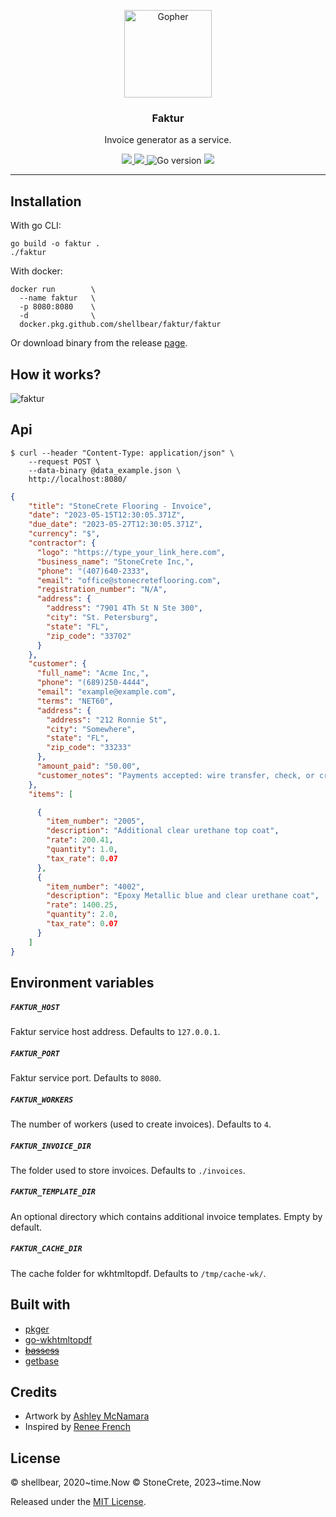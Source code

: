 <p align="center">
  <img alt="Gopher" src=".github/images/gopher.png" height="140" />
  <h3 align="center">Faktur</h3>
  <p align="center">Invoice generator as a service.</p>
</p>

<p align="center">
  <a href="https://goreportcard.com/report/github.com/shellbear/faktur" alt="Go Report Card">
    <img src="https://goreportcard.com/badge/github.com/shellbear/faktur" />
  </a>
  <a href="https://github.com/shellbear/faktur/actions?query=workflow%3Alint" alt="Pipeline status">
    <img src="https://github.com/shellbear/faktur/workflows/lint/badge.svg" />
  </a>
  <img src="https://img.shields.io/github/go-mod/go-version/shellbear/faktur" alt="Go version" />
  <a href="https://opensource.org/licenses/MIT" alt="Go version">
    <img src="https://img.shields.io/badge/license-MIT-brightgreen.svg" />
  </a>
</p>

---

## Installation

With go CLI:
```shell script
go build -o faktur .
./faktur
```

With docker:
```shell script
docker run        \
  --name faktur   \
  -p 8080:8080    \
  -d              \
  docker.pkg.github.com/shellbear/faktur/faktur
```

Or download binary from the release [page](https://github.com/shellbear/faktur/releases).

## How it works?

![faktur](.github/images/faktur.png)

## Api

```
$ curl --header "Content-Type: application/json" \
    --request POST \
    --data-binary @data_example.json \
    http://localhost:8080/
```
```json
{
    "title": "StoneCrete Flooring - Invoice",
    "date": "2023-05-15T12:30:05.371Z",
    "due_date": "2023-05-27T12:30:05.371Z",
    "currency": "$",
    "contractor": {
      "logo": "https://type_your_link_here.com",
      "business_name": "StoneCrete Inc,",
      "phone": "(407)640-2333",
      "email": "office@stonecreteflooring.com",
      "registration_number": "N/A",
      "address": {
        "address": "7901 4Th St N Ste 300", 
	    "city": "St. Petersburg",
        "state": "FL",
        "zip_code": "33702"
      }
    },
    "customer": {
      "full_name": "Acme Inc,",
      "phone": "(689)250-4444",
      "email": "example@example.com",
      "terms": "NET60",
      "address": {
        "address": "212 Ronnie St", 
	    "city": "Somewhere",
        "state": "FL",
        "zip_code": "33233"
      },
      "amount_paid": "50.00",
      "customer_notes": "Payments accepted: wire transfer, check, or credit card."
    },
    "items": [

      {
        "item_number": "2005",
        "description": "Additional clear urethane top coat",
        "rate": 200.41,
        "quantity": 1.0,
        "tax_rate": 0.07
      },
      {
        "item_number": "4002",
        "description": "Epoxy Metallic blue and clear urethane coat",
        "rate": 1400.25,
        "quantity": 2.0,
        "tax_rate": 0.07
      }
    ]
}
```

## Environment variables

##### `FAKTUR_HOST`

Faktur service host address. Defaults to `127.0.0.1`.

##### `FAKTUR_PORT`

Faktur service port. Defaults to `8080`.

##### `FAKTUR_WORKERS`

The number of workers (used to create invoices). Defaults to `4`.

##### `FAKTUR_INVOICE_DIR`

The folder used to store invoices. Defaults to `./invoices`.

##### `FAKTUR_TEMPLATE_DIR`

An optional directory which contains additional invoice templates. Empty by default.

##### `FAKTUR_CACHE_DIR`

The cache folder for wkhtmltopdf. Defaults to `/tmp/cache-wk/`.

## Built with

- [pkger](https://github.com/markbates/pkger)
- [go-wkhtmltopdf](https://github.com/SebastiaanKlippert/go-wkhtmltopdf)
- <del>[basscss](https://github.com/basscss/basscss)</del>
- [getbase](https://getbase.org/)

## Credits

- Artwork by [Ashley McNamara](https://twitter.com/ashleymcnamara)
- Inspired by [Renee French](http://reneefrench.blogspot.co.uk/)

## License

© shellbear, 2020~time.Now
© StoneCrete, 2023~time.Now

Released under the [MIT License](LICENSE).
